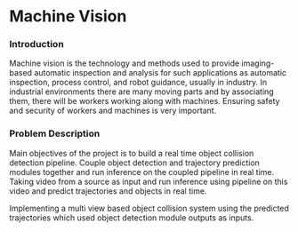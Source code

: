# Machine Vision

### Introduction

Machine vision is the technology and methods used to provide imaging-based automatic inspection and analysis for such applications as automatic inspection, process control, and robot guidance, usually in industry. In industrial environments there are many moving parts and by associating them, there will be workers working along with machines. Ensuring safety and security of workers and machines is very important.

### Problem Description

Main objectives of the project is to build a real time object collision detection pipeline. Couple object detection and trajectory prediction modules together and run inference on the coupled pipeline in real time. Taking video from a source as input and run inference using pipeline on this video and predict trajectories and objects in real time.

Implementing a multi view based object collision system using the predicted trajectories which used object detection module outputs as inputs.
